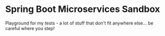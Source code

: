 # Spring Boot Microservices Sandbox

Playground for my tests - a lot of stuff that don't fit anywhere else... be careful where you step!